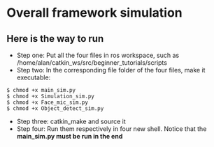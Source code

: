 # Overall framework simulation
 
## Here is the way to run 
* Step one: Put all the four files in ros workspace, such as /home/alan/catkin_ws/src/beginner_tutorials/scripts 
* Step two: In the corresponding file folder of the four files, make it executable:
````
$ chmod +x main_sim.py
$ chmod +x Simulation_sim.py
$ chmod +x Face_mic_sim.py
$ chmod +x Object_detect_sim.py
````
* Step three: catkin_make and source it
* Step four: Run them respectively in four new shell. Notice that the **main_sim.py must be run in the end**